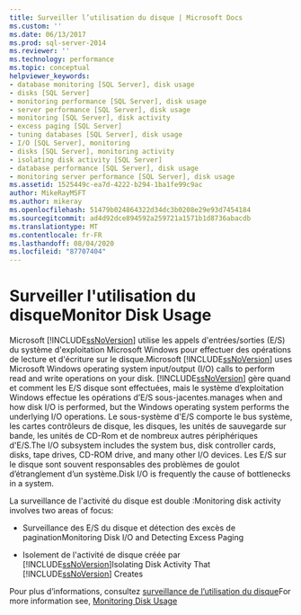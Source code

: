 ```yaml
---
title: Surveiller l’utilisation du disque | Microsoft Docs
ms.custom: ''
ms.date: 06/13/2017
ms.prod: sql-server-2014
ms.reviewer: ''
ms.technology: performance
ms.topic: conceptual
helpviewer_keywords:
- database monitoring [SQL Server], disk usage
- disks [SQL Server]
- monitoring performance [SQL Server], disk usage
- server performance [SQL Server], disk usage
- monitoring [SQL Server], disk activity
- excess paging [SQL Server]
- tuning databases [SQL Server], disk usage
- I/O [SQL Server], monitoring
- disks [SQL Server], monitoring activity
- isolating disk activity [SQL Server]
- database performance [SQL Server], disk usage
- monitoring server performance [SQL Server], disk usage
ms.assetid: 1525449c-ea7d-4222-b294-1ba1fe99c9ac
author: MikeRayMSFT
ms.author: mikeray
ms.openlocfilehash: 51479b024864322d34dc3b0208e29e93d7454184
ms.sourcegitcommit: ad4d92dce894592a259721a1571b1d8736abacdb
ms.translationtype: MT
ms.contentlocale: fr-FR
ms.lasthandoff: 08/04/2020
ms.locfileid: "87707404"
---
```

# <a name="monitor-disk-usage"></a><span data-ttu-id="43270-102">Surveiller l'utilisation du disque</span><span class="sxs-lookup"><span data-stu-id="43270-102">Monitor Disk Usage</span></span>
  <span data-ttu-id="43270-103">Microsoft [!INCLUDE[ssNoVersion](../../includes/ssnoversion-md.md)] utilise les appels d'entrées/sorties (E/S) du système d'exploitation Microsoft Windows pour effectuer des opérations de lecture et d'écriture sur le disque.</span><span class="sxs-lookup"><span data-stu-id="43270-103">Microsoft [!INCLUDE[ssNoVersion](../../includes/ssnoversion-md.md)] uses Microsoft Windows operating system input/output (I/O) calls to perform read and write operations on your disk.</span></span> [!INCLUDE[ssNoVersion](../../includes/ssnoversion-md.md)] <span data-ttu-id="43270-104">gère quand et comment les E/S disque sont effectuées, mais le système d’exploitation Windows effectue les opérations d’E/S sous-jacentes.</span><span class="sxs-lookup"><span data-stu-id="43270-104">manages when and how disk I/O is performed, but the Windows operating system performs the underlying I/O operations.</span></span> <span data-ttu-id="43270-105">Le sous-système d'E/S comporte le bus système, les cartes contrôleurs de disque, les disques, les unités de sauvegarde sur bande, les unités de CD-Rom et de nombreux autres périphériques d'E/S.</span><span class="sxs-lookup"><span data-stu-id="43270-105">The I/O subsystem includes the system bus, disk controller cards, disks, tape drives, CD-ROM drive, and many other I/O devices.</span></span> <span data-ttu-id="43270-106">Les E/S sur le disque sont souvent responsables des problèmes de goulot d’étranglement d’un système.</span><span class="sxs-lookup"><span data-stu-id="43270-106">Disk I/O is frequently the cause of bottlenecks in a system.</span></span>  
  
 <span data-ttu-id="43270-107">La surveillance de l'activité du disque est double :</span><span class="sxs-lookup"><span data-stu-id="43270-107">Monitoring disk activity involves two areas of focus:</span></span>  
  
-   <span data-ttu-id="43270-108">Surveillance des E/S du disque et détection des excès de pagination</span><span class="sxs-lookup"><span data-stu-id="43270-108">Monitoring Disk I/O and Detecting Excess Paging</span></span>  
  
-   <span data-ttu-id="43270-109">Isolement de l'activité de disque créée par [!INCLUDE[ssNoVersion](../../includes/ssnoversion-md.md)]</span><span class="sxs-lookup"><span data-stu-id="43270-109">Isolating Disk Activity That [!INCLUDE[ssNoVersion](../../includes/ssnoversion-md.md)] Creates</span></span>  
  
 <span data-ttu-id="43270-110">Pour plus d’informations, consultez [surveillance de l’utilisation du disque](https://social.technet.microsoft.com/wiki/contents/articles/monitoring-disk-usage.aspx)</span><span class="sxs-lookup"><span data-stu-id="43270-110">For more information see, [Monitoring Disk Usage](https://social.technet.microsoft.com/wiki/contents/articles/monitoring-disk-usage.aspx)</span></span>  
  
  
